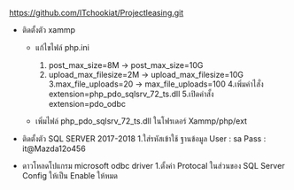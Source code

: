 https://github.com/ITchookiat/Projectleasing.git
- ติดตั้งตัว xammp
    - แก้ไขไฟล์ php.ini 
        1. post_max_size=8M ->     post_max_size=10G
        2. upload_max_filesize=2M ->     upload_max_filesize=10G
        3.max_file_uploads=20 ->    max_file_uploads=100
        4.เพิ่มคำไสั่ง extension=php_pdo_sqlsrv_72_ts.dll
        5.เปิดคำสั้ง extension=pdo_odbc
        
    - เพิ่มไฟล์ php_pdo_sqlsrv_72_ts.dll ในโฟรเดอร์ Xammp/php/ext
    
- ติดตั้งตัว SQL SERVER 2017-2018
    1.ใส่รหัสเข้าใช้ ฐานข้อมูล
       User : sa
       Pass : it@Mazda12o456
       
 - ดาวโหลดโปแกรม microsoft odbc driver
     1.ตั้งค่า Protocal ในส่วนของ SQL Server Config ให้เป็น Enable ให้หมด
    

        
